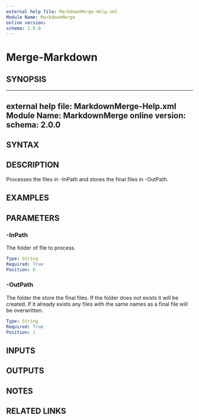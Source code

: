 ```yaml
---
external help file: MarkdownMerge-Help.xml
Module Name: MarkdownMerge
online version:
schema: 2.0.0
---
```


# Merge-Markdown

## SYNOPSIS

---
external help file: MarkdownMerge-Help.xml
Module Name: MarkdownMerge
online version:
schema: 2.0.0
---

## SYNTAX

## DESCRIPTION

Processes the files in -InPath and stores the final files in -OutPath.

## EXAMPLES

## PARAMETERS

### -InPath

The folder of file to process.

```yaml
Type: String
Required: True
Position: 0
```

### -OutPath

The folder the store the final files. If the folder does not exists it will be created. If it already exists any files with the same names as a final file will be overwritten.

```yaml
Type: String
Required: True
Position: 1
```

## INPUTS

## OUTPUTS

## NOTES

## RELATED LINKS
